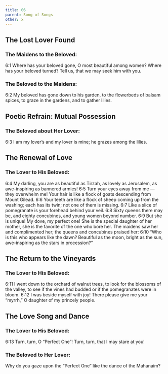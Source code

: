 ```yaml
---
title: 06
parent: Song of Songs
other: x
---
```


## The Lost Lover Found

### The Maidens to the Beloved:

<a name="6:1">6:1</a> Where has your beloved gone,
O most beautiful among women?
Where has your beloved turned?
Tell us, that we may seek him with you.

### The Beloved to the Maidens:

<a name="6:2">6:2</a> My beloved has gone down to his garden,
to the flowerbeds of balsam spices,
to graze in the gardens,
and to gather lilies.

## Poetic Refrain: Mutual Possession

### The Beloved about Her Lover:

<a name="6:3">6:3</a> I am my lover’s and my lover is mine;
he grazes among the lilies.

## The Renewal of Love

### The Lover to His Beloved:

<a name="6:4">6:4</a> My darling, you are as beautiful as Tirzah,
as lovely as Jerusalem,
as awe-inspiring as bannered armies!
<a name="6:5">6:5</a> Turn your eyes away from me — 
they overwhelm me!
Your hair is like a flock of goats
descending from Mount Gilead.
<a name="6:6">6:6</a> Your teeth are like a flock of sheep
coming up from the washing;
each has its twin;
not one of them is missing.
<a name="6:7">6:7</a> Like a slice of pomegranate
is your forehead behind your veil.
<a name="6:8">6:8</a> Sixty queens there may be,
and eighty concubines,
and young women beyond number.
<a name="6:9">6:9</a> But she is unique!
My dove, my perfect one!
She is the special daughter of her mother,
she is the favorite of the one who bore her.
The maidens saw her and complimented her;
the queens and concubines praised her:
<a name="6:10">6:10</a> “Who is this who appears like the dawn?
Beautiful as the moon, bright as the sun,
awe-inspiring as the stars in procession?”

## The Return to the Vineyards

### The Lover to His Beloved:

<a name="6:11">6:11</a> I went down to the orchard of walnut trees,
to look for the blossoms of the valley,
to see if the vines had budded
or if the pomegranates were in bloom.
<a name="6:12">6:12</a> I was beside myself with joy!
There please give me your “myrrh,”
O daughter of my princely people.

## The Love Song and Dance

### The Lover to His Beloved:

<a name="6:13">6:13</a> Turn, turn, O “Perfect One”!
Turn, turn, that I may stare at you!

### The Beloved to Her Lover:

Why do you gaze upon the “Perfect One”
like the dance of the Mahanaim?
